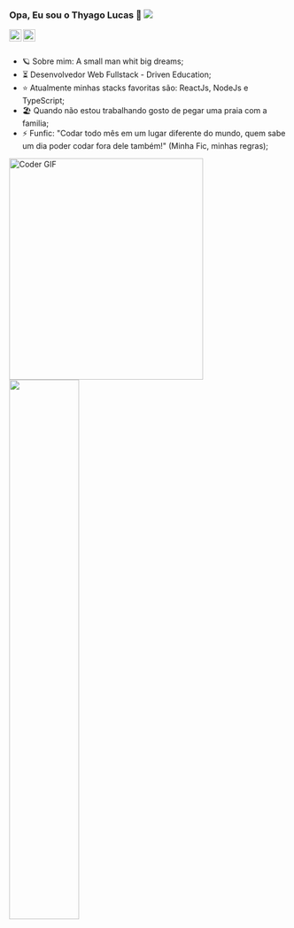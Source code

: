 ### Opa, Eu sou o Thyago Lucas 👋 ![](https://komarev.com/ghpvc/?username=thyagolucas)


<a href="https://www.linkedin.com/in/thyagolucas/">
  <img align="left" alt="Thyago Linkedin" width="22px" src="https://cdn.jsdelivr.net/npm/simple-icons@v3/icons/linkedin.svg" />
</a>
<a href="https://api.whatsapp.com/send?phone=5592991832577">
  <img align="left" alt="Thyago Whatsapp" width="22px" src="https://cdn-icons-png.flaticon.com/512/2111/2111774.png" />
</a>


<br><br>

- :ringed_planet: Sobre mim: A small man whit big dreams;
- :hourglass_flowing_sand: Desenvolvedor Web Fullstack - Driven Education;
- :star: Atualmente minhas stacks favoritas são: ReactJs, NodeJs e TypeScript; 
- :beach_umbrella: Quando não estou trabalhando gosto de pegar uma praia com a familia;
- ⚡ Funfic: "Codar todo mês em um lugar diferente do mundo, quem sabe um dia poder codar fora dele também!" (Minha Fic, minhas regras);

<img align="left" src="https://media.giphy.com/media/SWoSkN6DxTszqIKEqv/giphy.gif" alt="Coder GIF" width="350px" height="400">
<br><br><br><br><br><br>
<img  width="50%" align="rigth" src="https://github-readme-stats.vercel.app/api/top-langs/?username=thyagolucas&layout=compact&langs_count=7&theme=dracula"/>

